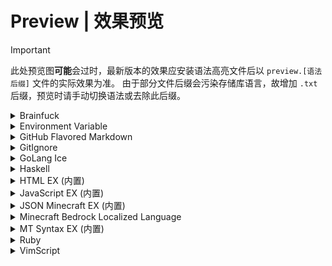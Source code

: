 # Preview | 效果预览
> [!IMPORTANT]
> 此处预览图**可能**会过时，最新版本的效果应安装语法高亮文件后以 `preview.[语法后缀]` 文件的实际效果为准。
> 由于部分文件后缀会污染存储库语言，故增加 `.txt` 后缀，预览时请手动切换语法或去除此后缀。

<details>
<summary>Brainfuck</summary>

![亮色](brainfuck/light.webp)
![暗色](brainfuck/dark.webp)
</details>

<details>
<summary>Environment Variable</summary>

![亮色](dotenv/light.webp)
![暗色](dotenv/dark.webp)
</details>

<details>
<summary>GitHub Flavored Markdown</summary>

![亮色](markdown_github/light.webp)
![暗色](markdown_github/dark.webp)
</details>

<details>
<summary>GitIgnore</summary>

![亮色](gitignore/light.webp)
![暗色](gitignore/dark.webp)
</details>

<details>
<summary>GoLang Ice</summary>

![亮色](golang_ice/light.webp)
![暗色](golang_ice/dark.webp)
</details>

<details>
<summary>Haskell</summary>

![亮色](haskell/light.webp)
![暗色](haskell/dark.webp)
</details>

<details>
<summary>HTML EX (内置)</summary>

![亮色](builtin/html/light.webp)
![暗色](builtin/html/dark.webp)
</details>

<details>
<summary>JavaScript EX (内置)</summary>

![亮色](builtin/javascript/light.webp)
![暗色](builtin/javascript/dark.webp)
</details>

<details>
<summary>JSON Minecraft EX (内置)</summary>

![亮色](builtin/json_minecraft/light.webp)
![暗色](builtin/json_minecraft/dark.webp)
</details>

<details>
<summary>Minecraft Bedrock Localized Language</summary>

![亮色](minecraft_lang/light.webp)
![暗色](minecraft_lang/dark.webp)
</details>

<details>
<summary>MT Syntax EX (内置)</summary>

![亮色](builtin/mt-syntax/light.webp)
![暗色](builtin/mt-syntax/dark.webp)
</details>

<details>
<summary>Ruby</summary>

![亮色](builtin/ruby/light.webp)
![暗色](builtin/ruby/dark.webp)
</details>

<details>
<summary>VimScript</summary>

![亮色](vimscript/light.webp)
![暗色](vimscript/dark.webp)
</details>
